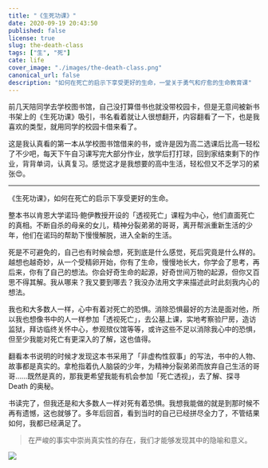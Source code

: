 ```yaml
---
title: "《生死功课》"
date: 2020-09-19 20:43:50
published: false
license: true
slug: the-death-class
tags: ["生", "死"]
cate: life
cover_image: "./images/the-death-class.png"
canonical_url: false
description: "如何在死亡的启示下享受更好的生命，一堂关于勇气和疗愈的生命教育课"
---
```


前几天陪同学去学校图书馆，自己没打算借书也就没带校园卡，但是无意间被新书书架上的《生死功课》吸引，书名看着就让人很想翻开，内容翻看了一下，也是我喜欢的类型，就用同学的校园卡借来看了。

这是我认真看的第一本从学校图书馆借来的书，或许是因为高二选课后比高一轻松了不少吧，每天下午自习课写完大部分作业，放学后打打球，回到家结束剩下的作业，背背单词，认真复习。感觉这才是我想要的高中生活，轻松但又不乏学习的紧张😍。

---

《生死功课》，如何在死亡的启示下享受更好的生命。

整本书以肯恩大学诺玛·鲍伊教授开设的「透视死亡」课程为中心，他们直面死亡的真相。不断自杀的母亲的女儿，精神分裂弟弟的哥哥，离开帮派重新生活的少年，他们在诺玛的帮助下慢慢解脱，进入全新的生活。

死是不可避免的，自己也有时候会想，死到底是什么感觉，死后究竟是什么样的。越想也越奇妙，从一个受精卵开始，你有了生命，慢慢地长大，你学会了思考，再后来，你有了自己的想法。你会好奇生命的起源，好奇世间万物的起源，但你又百思不得其解。我从哪来？我又要到哪去？我没办法用文字来描述此时此刻我内心的想法。

我也和大多数人一样，心中有着对死亡的恐惧。消除恐惧最好的方法是面对他，所以我也想像书中的人一样参加「透视死亡」，去公墓上课，实地考察验尸房，造访监狱，拜访临终关怀中心，参观殡仪馆等等，或许这些不足以消除我心中的恐惧，但至少我能对死亡有更深入的了解，这也值得。

翻看本书说明的时候才发现这本书采用了「非虚构性叙事」的写法，书中的人物、故事都是真实的。拿枪指着仇人脑袋的少年，为精神分裂弟弟而放弃自己生活的哥哥……既然是真的，那我更希望我能有机会参加「死亡透视」，去了解、探寻 Death 的奥秘。

书读完了，但我还是和大多数人一样对死有着恐惧。我想我能做的就是到那时候不再有遗憾，这也就够了。多年后回首，看到当时的自己已经拼尽全力了，不管结果如何，我都已经满足了。

> 在严峻的事实中崇尚真实性的存在，我们才能够发现其中的隐喻和意义。

![ ](https://u.jalenz.cn/the-death-class/karl-solano-wE7iXvGMPhI-unsplash.jpg?h=1280)

